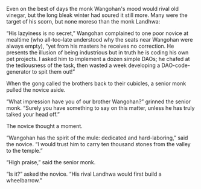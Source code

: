 Even on the best of days the monk Wangohan's mood would
rival old vinegar, but the long bleak winter had soured it
still more.  Many were the target of his scorn, but none
moreso than the monk Landhwa:

“His lazyiness is no secret,” Wangohan complained to one
poor novice at mealtime (who all-too-late understood why the
seats near Wangohan were always empty), “yet from his
masters he receives no correction.  He presents the
illusion of being industrious but in truth he is coding
his own pet projects.  I asked him to implement a dozen
simple DAOs; he chafed at the tediousness of the task,
then wasted a week developing a DAO-code-generator to spit
them out!”

When the gong called the brothers back to their cubicles,
a senior monk pulled the novice aside.

“What impression have you of our brother Wangohan?” grinned
the senior monk.  “Surely you have something to say on this
matter, unless he has truly talked your head off.”

The novice thought a moment.

“Wangohan has the spirit of the mule: dedicated and
hard-laboring,” said the novice.  “I would trust him to
carry ten thousand stones from the valley to the temple.”

“High praise,” said the senior monk.

“Is it?” asked the novice.  “His rival Landhwa would first
build a wheelbarrow.”

